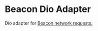 # Beacon Dio Adapter

Dio adapter for [Beacon network requests.](https://pub.dev/packages/injil_beacon)

